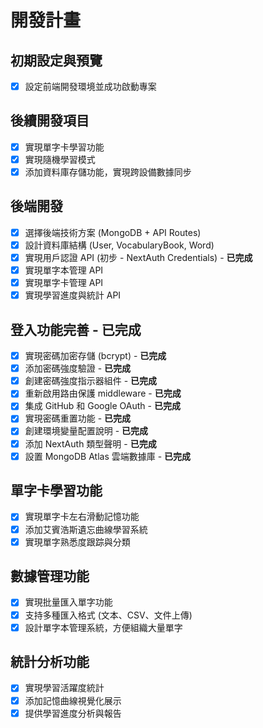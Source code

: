 # 開發計畫

## 初期設定與預覽
- [x] 設定前端開發環境並成功啟動專案

## 後續開發項目
- [x] 實現單字卡學習功能 
- [x] 實現隨機學習模式
- [x] 添加資料庫存儲功能，實現跨設備數據同步

## 後端開發
- [x] 選擇後端技術方案 (MongoDB + API Routes)
- [x] 設計資料庫結構 (User, VocabularyBook, Word)
- [x] 實現用戶認證 API (初步 - NextAuth Credentials) - **已完成**
- [x] 實現單字本管理 API
- [x] 實現單字卡管理 API
- [x] 實現學習進度與統計 API 

## 登入功能完善 - **已完成**
- [x] 實現密碼加密存儲 (bcrypt) - **已完成**
- [x] 添加密碼強度驗證 - **已完成**
- [x] 創建密碼強度指示器組件 - **已完成**
- [x] 重新啟用路由保護 middleware - **已完成**
- [x] 集成 GitHub 和 Google OAuth - **已完成**
- [x] 實現密碼重置功能 - **已完成**
- [x] 創建環境變量配置說明 - **已完成**
- [x] 添加 NextAuth 類型聲明 - **已完成**
- [x] 設置 MongoDB Atlas 雲端數據庫 - **已完成**

## 單字卡學習功能
- [x] 實現單字卡左右滑動記憶功能
- [x] 添加艾賓浩斯遺忘曲線學習系統
- [x] 實現單字熟悉度跟踪與分類

## 數據管理功能
- [x] 實現批量匯入單字功能
- [x] 支持多種匯入格式 (文本、CSV、文件上傳)
- [x] 設計單字本管理系統，方便組織大量單字

## 統計分析功能
- [x] 實現學習活躍度統計
- [x] 添加記憶曲線視覺化展示
- [x] 提供學習進度分析與報告 